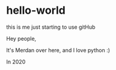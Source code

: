 # hello-world
this is me just starting to use gitHub 


Hey people,

It's Merdan over here, and I love python :) 

In 2020

